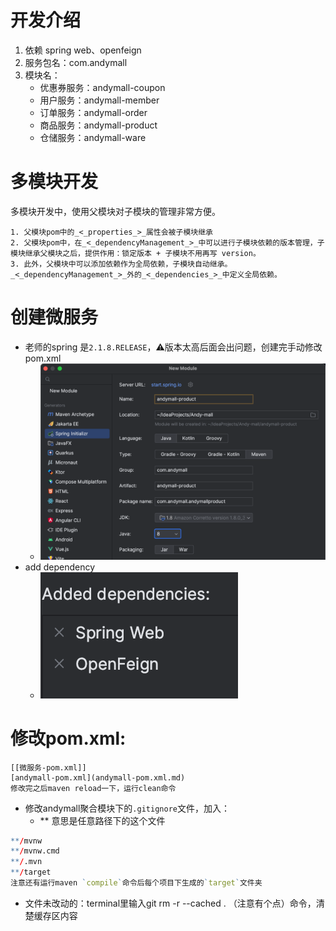 # 开发介绍
1. 依赖 spring web、openfeign
2. 服务包名：com.andymall
3. 模块名：
	- 优惠券服务：andymall-coupon
	- 用户服务：andymall-member
	- 订单服务：andymall-order
	- 商品服务：andymall-product
	- 仓储服务：andymall-ware
# 多模块开发

多模块开发中，使用父模块对子模块的管理非常方便。

	1. 父模块pom中的_<_properties_>_属性会被子模块继承
	2. 父模块pom中，在_<_dependencyManagement_>_中可以进行子模块依赖的版本管理，子模块继承父模块之后，提供作用：锁定版本 + 子模块不用再写 version。
	3. 此外，父模块中可以添加依赖作为全局依赖，子模块自动继承。_<_dependencyManagement_>_外的_<_dependencies_>_中定义全局依赖。
# 创建微服务
- 老师的spring 是`2.1.8.RELEASE`，⚠️版本太高后面会出问题，创建完手动修改pom.xml
	- ![](Pasted%20image%2020230813190038.png)
- add dependency
	- ![](Pasted%20image%2020230813190229.png)
# 修改pom.xml:
	[[微服务-pom.xml]]
	[andymall-pom.xml](andymall-pom.xml.md)
	修改完之后maven reload一下，运行clean命令
	 
- 修改andymall聚合模块下的`.gitignore`文件，加入：
	- ** 意思是任意路径下的这个文件
```r
**/mvnw  
**/mvnw.cmd
**/.mvn
**/target
注意还有运行maven `compile`命令后每个项目下生成的`target`文件夹
```
- 文件未改动的：terminal里输入git rm -r --cached .   （注意有个点）命令，清楚缓存区内容
